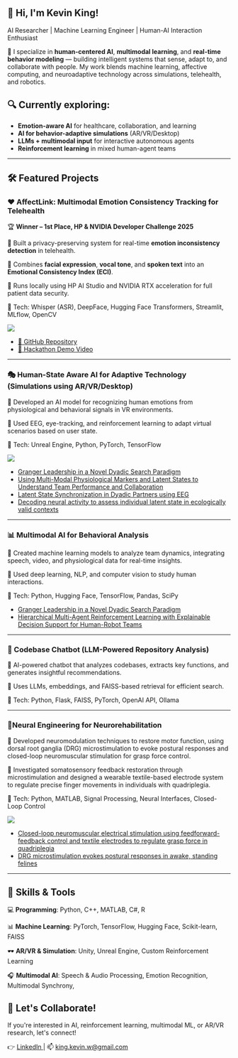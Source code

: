 ## 👋 Hi, I'm Kevin King!
AI Researcher | Machine Learning Engineer | Human-AI Interaction Enthusiast

🚀 I specialize in **human-centered AI**, **multimodal learning**, and **real-time behavior modeling** — building intelligent systems that sense, adapt to, and collaborate with people. My work blends machine learning, affective computing, and neuroadaptive technology across simulations, telehealth, and robotics.

## 🔍 Currently exploring:

* **Emotion-aware AI** for healthcare, collaboration, and learning
* **AI for behavior-adaptive simulations** (AR/VR/Desktop)
* **LLMs + multimodal input** for interactive autonomous agents
* **Reinforcement learning** in mixed human-agent teams

---

## 🛠️ Featured Projects

### ❤️ AffectLink: Multimodal Emotion Consistency Tracking for Telehealth

🏆 **Winner – 1st Place, HP & NVIDIA Developer Challenge 2025**

🔹 Built a privacy-preserving system for real-time **emotion inconsistency detection** in telehealth.

🔹 Combines **facial expression**, **vocal tone**, and **spoken text** into an **Emotional Consistency Index (ECI)**.

🔹 Runs locally using HP AI Studio and NVIDIA RTX acceleration for full patient data security.

🔹 Tech: Whisper (ASR), DeepFace, Hugging Face Transformers, Streamlit, MLflow, OpenCV

![](https://github.com/kingkw1/AffectLink/blob/main/assets/thumbnail.png)

* [📝 GitHub Repository](https://github.com/kingkw1/AffectLink)
* [🎥 Hackathon Demo Video](https://www.youtube.com/watch?v=rzp9CGChHJ4)
---

### 🎭 Human-State Aware AI for Adaptive Technology (Simulations using AR/VR/Desktop)

🔹 Developed an AI model for recognizing human emotions from physiological and behavioral signals in VR environments.

🔹 Used EEG, eye-tracking, and reinforcement learning to adapt virtual scenarios based on user state.

🔹 Tech: Unreal Engine, Python, PyTorch, TensorFlow

![](https://github.com/kingkw1/public_media/blob/main/gifs/bomb_defusal_looping.gif)

- <a href="https://ieeexplore.ieee.org/document/10394167"> Granger Leadership in a Novel Dyadic Search Paradigm </a>
- <a href="https://openaccess.cms-conferences.org/publications/book/978-1-964867-13-7/article/978-1-964867-13-7_5"> Using Multi-Modal Physiological Markers and Latent States to Understand Team Performance and Collaboration </a>
- <a href="https://ieeexplore.ieee.org/document/10394383"> Latent State Synchronization in Dyadic Partners using EEG </a>
- <a href="https://iopscience.iop.org/article/10.1088/1741-2552/acee20/pdf"> Decoding neural activity to assess individual latent state in ecologically valid contexts </a>
---

### 📊 Multimodal AI for Behavioral Analysis

🔹 Created machine learning models to analyze team dynamics, integrating speech, video, and physiological data for real-time insights.

🔹 Used deep learning, NLP, and computer vision to study human interactions.

🔹 Tech: Python, Hugging Face, TensorFlow, Pandas, SciPy

- <a href="https://ieeexplore.ieee.org/document/10394167"> Granger Leadership in a Novel Dyadic Search Paradigm </a>
- <a href="https://aaquibtabrez.github.io/assets/pdf/publications/xhri24.pdf"> Hierarchical Multi-Agent Reinforcement Learning with Explainable Decision Support for Human-Robot Teams </a>
---

### 🎤 Codebase Chatbot (LLM-Powered Repository Analysis)

🔹 AI-powered chatbot that analyzes codebases, extracts key functions, and generates insightful recommendations.

🔹 Uses LLMs, embeddings, and FAISS-based retrieval for efficient search.

🔹 Tech: Python, Flask, FAISS, PyTorch, OpenAI API, Ollama

---

### 🧠Neural Engineering for Neurorehabilitation

🔹 Developed neuromodulation techniques to restore motor function, using dorsal root ganglia (DRG) microstimulation to evoke postural responses and closed-loop neuromuscular stimulation for grasp force control.

🔹 Investigated somatosensory feedback restoration through microstimulation and designed a wearable textile-based electrode system to regulate precise finger movements in individuals with quadriplegia.

🔹 Tech: Python, MATLAB, Signal Processing, Neural Interfaces, Closed-Loop Control

![](https://media.springernature.com/full/springer-static/image/art%3A10.1186%2Fs42234-019-0034-y/MediaObjects/42234_2019_34_Fig3_HTML.png?as=webp)

- <a href="https://link.springer.com/article/10.1186/s42234-019-0034-y"> Closed-loop neuromuscular electrical stimulation using feedforward-feedback control and textile electrodes to regulate grasp force in quadriplegia </a>
- <a href="https://iopscience.iop.org/article/10.1088/1741-2552/acee20/pdf"> DRG microstimulation evokes postural responses in awake, standing felines </a>
---

## 📌 Skills & Tools

💻 **Programming**: Python, C++, MATLAB, C#, R

📊 **Machine Learning**: PyTorch, TensorFlow, Hugging Face, Scikit-learn, FAISS

🕶️ **AR/VR & Simulation**: Unity, Unreal Engine, Custom Reinforcement Learning

🎧 **Multimodal AI**: Speech & Audio Processing, Emotion Recognition, Multimodal Synchrony,

## 📣 Let's Collaborate!

If you're interested in AI, reinforcement learning, multimodal ML, or AR/VR research, let's connect!

👉 <a href="linkedin.com/in/kingkw1"> LinkedIn </a> | 📫 king.kevin.w@gmail.com
